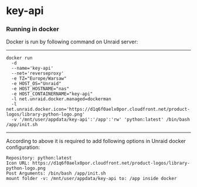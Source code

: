# key-api

### Running in docker
Docker is run by following command on Unraid server:

---
```
docker run
  -d
  --name='key-api'
  --net='reverseproxy'
  -e TZ="Europe/Warsaw"
  -e HOST_OS="Unraid"
  -e HOST_HOSTNAME="nas"
  -e HOST_CONTAINERNAME="key-api"
  -l net.unraid.docker.managed=dockerman
  -l net.unraid.docker.icon='https://d1q6f0aelx0por.cloudfront.net/product-logos/library-python-logo.png'
  -v '/mnt/user/appdata/key-api':'/app':'rw' 'python:latest' /bin/bash /app/init.sh
```
---

According to above it is required to add following options in Unraid docker configuration:
```
Repository: python:latest
Icon URL: https://d1q6f0aelx0por.cloudfront.net/product-logos/library-python-logo.png
Post Arguments: /bin/bash /app/init.sh
mount folder -v: /mnt/user/appdata/key-api to: /app inside docker
```
